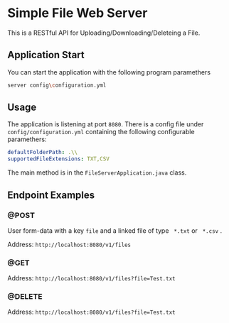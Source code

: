 
# Simple File Web Server

This is a RESTful API for Uploading/Downloading/Deleteing a File.

## Application Start

You can start the application with the following program paramethers

```bash
server config\configuration.yml
```

## Usage
The application is listening at port ```8080```.
There is a config file under ```config/configuration.yml``` containing the following configurable paramethers:
```yaml
defaultFolderPath: .\\ 
supportedFileExtensions: TXT,CSV
```

The main method is in the ```FileServerApplication.java``` class.

## Endpoint Examples

### @POST
User form-data with a key ```file``` and a linked file of type ``` *.txt```  or ``` *.csv``` .

Address: ```http://localhost:8080/v1/files```
### @GET 
Address: ```http://localhost:8080/v1/files?file=Test.txt```

### @DELETE
Address: ```http://localhost:8080/v1/files?file=Test.txt```